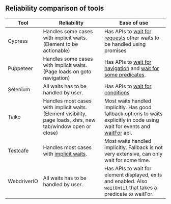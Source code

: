 ## Reliability comparison of tools

| Tool        | Reliability                                                                                                                               | Ease of use                                                                                |
|-------------|-------------------------------------------------------------------------------------------------------------------------------------------|--------------------------------------------------------------------------------------------|
| Cypress     | Handles some cases with implicit waits.(Element to be actionable)                                                                         | Has APIs to [wait for requests](https://docs.cypress.io/api/commands/wait.html#Syntax) other waits to be handled using promises                              |
| Puppeteer   | Handles some cases with implicit waits.(Page loads on goto navigation)                                                                    | Has APIs to [wait for navigation](https://github.com/GoogleChrome/puppeteer/blob/v1.18.0/docs/api.md#pagewaitfornavigationoptions) and [wait for some predicates](https://github.com/GoogleChrome/puppeteer/blob/v1.18.0/docs/api.md#pagewaitforselectororfunctionortimeout-options-args). |
| Selenium    | All waits has to be handled by user.                                                                                                      | Has APIs to [wait for conditions](https://seleniumhq.github.io/selenium/docs/api/javascript/module/selenium-webdriver/index_exports_WebDriver.html#wait)                                            |
| Taiko       | Handles most cases with implicit waits.(Element visibility, page loads, xhrs, new tab/window open or close)                               | Most waits handled implicitly. Has good fallback options to waits explicitly in code using wait for events and [waitFor](https://taiko.gauge.org/#waitfor) api.           |
| Testcafe    | Handles most cases with [implicit waits](https://devexpress.github.io/testcafe/documentation/test-api/built-in-waiting-mechanisms.html).  | Most waits handled implicitly. Fallback is not very extensive, can only wait for some time.                             |
| WebdriverIO | All waits has to be handled by user.                                                                                                      | Has APIs to wait for element displayed, exits and enabled. Also [`waitUntil`](https://webdriver.io/docs/api/browser/waitUntil.html) that takes a predicate to waitFor.                        |
